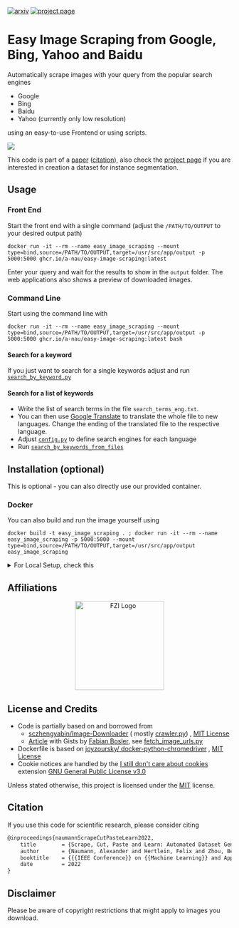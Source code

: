 [![arxiv](http://img.shields.io/badge/paper-arxiv.2210.09814-B31B1B.svg)][arxiv]
[![project page](https://img.shields.io/badge/website-project%20page-informational.svg)][project page]

# Easy Image Scraping from Google, Bing, Yahoo and Baidu

Automatically scrape images with your query from the popular search engines

- Google
- Bing
- Baidu
- Yahoo (currently only low resolution)

using an easy-to-use Frontend or using scripts.

![](data/misc/demo.gif)

This code is part of a [paper][arxiv] ([citation](#citation)), also check
the [project page][project page] if you are interested in creation a dataset for instance segmentation.

## Usage

### Front End

Start the front end with a single command (adjust the `/PATH/TO/OUTPUT` to your desired output path)

```shell
docker run -it --rm --name easy_image_scraping --mount type=bind,source=/PATH/TO/OUTPUT,target=/usr/src/app/output -p 5000:5000 ghcr.io/a-nau/easy-image-scraping:latest
```

Enter your query and wait for the results to show in the `output` folder. The web applications also shows a preview of
downloaded images.

### Command Line

Start using the command line with

```shell
docker run -it --rm --name easy_image_scraping --mount type=bind,source=/PATH/TO/OUTPUT,target=/usr/src/app/output -p 5000:5000 ghcr.io/a-nau/easy-image-scraping:latest bash
```

#### Search for a keyword

If you just want to search for a single keywords adjust and run [`search_by_keyword.py`](src/tools/search_by_keyword.py)

#### Search for a list of keywords

- Write the list of search terms in the file `search_terms_eng.txt`.
- You can then use [Google Translate](https://translate.google.com/) to translate the whole file to new languages.
  Change the ending of the translated file to the respective language.
- Adjust [`config.py`](src/config.py) to define search engines for each language
- Run [`search_by_keywords_from_files`](src/tools/search_by_keywords_from_files.py)

## Installation (optional)

This is optional - you can also directly use our provided container.

### Docker

You can also build and run the image yourself using

```shell
docker build -t easy_image_scraping . ; docker run -it --rm --name easy_image_scraping -p 5000:5000 --mount type=bind,source=/PATH/TO/OUTPUT,target=/usr/src/app/output easy_image_scraping

```

<details>
  <summary>For Local Setup, check this</summary>

### Local installation

- Set up an environment using
  ```shell
  conda env create -f environment.yml
  ```
  or
  ```shell
  pip install -r requirements.txt
  ```
- To use [Selenium](https://www.selenium.dev/), we need to download
  the [Chrome Driver](https://sites.google.com/chromium.org/driver/) (also
  see [this](https://www.selenium.dev/documentation/webdriver/getting_started/install_drivers/))
- [Check](https://www.google.com/intl/us/chrome/update/) your Chrome Version and download the corresponding webdriver
  version
- Unzip it, and add it to the path (for details, see [here](https://stackoverflow.com/a/40556092)). Alternatively, you
  can adjust [scrape_and_download.py](src/scraping/scrape_and_download.py)
  ```python
  with webdriver.Chrome(
      executable_path="path/to/chrome_diver.exe",  # add this line
      options=set_chrome_options()
  ) as wd:
  ```

</details>

## Affiliations

<p align="center">
    <img src="https://upload.wikimedia.org/wikipedia/de/thumb/4/44/Fzi_logo.svg/1200px-Fzi_logo.svg.png?raw=true" alt="FZI Logo" height="200"/>
</p>

## License and Credits

- Code is partially based on and borrowed from
  - [sczhengyabin/Image-Downloader](https://github.com/sczhengyabin/Image-Downloader) (
    mostly [crawler.py](https://github.com/sczhengyabin/Image-Downloader/blob/master/crawler.py))
    , [MIT License](https://github.com/sczhengyabin/Image-Downloader/blob/master/LICENSE)
  - [Article](https://towardsdatascience.com/image-scraping-with-python-a96feda8af2d) with Gists
    by [Fabian Bosler](https://medium.com/@fabianbosler), see [fetch_image_urls.py](src/scraping/fetch_image_urls.py)
- Dockerfile is based
  on [joyzoursky/ docker-python-chromedriver](https://github.com/joyzoursky/docker-python-chromedriver/blob/master/py-debian/3.9-selenium/Dockerfile)
  , [MIT License](https://github.com/joyzoursky/docker-python-chromedriver/blob/master/LICENSE)
- Cookie notices are handled by the [I still don't care about cookies](https://github.com/OhMyGuus/I-Still-Dont-Care-About-Cookies) extension [GNU General Public License v3.0](http://172.21.127.85:5000/)

Unless stated otherwise, this project is licensed under the [MIT](LICENSE) license.

## Citation

If you use this code for scientific research, please consider citing

```latex
@inproceedings{naumannScrapeCutPasteLearn2022,
	title        = {Scrape, Cut, Paste and Learn: Automated Dataset Generation Applied to Parcel Logistics},
	author       = {Naumann, Alexander and Hertlein, Felix and Zhou, Benchun and Dörr, Laura and Furmans, Kai},
	booktitle    = {{{IEEE Conference}} on {{Machine Learning}} and Applications ({{ICMLA}})},
	date         = 2022
}
```

## Disclaimer

Please be aware of copyright restrictions that might apply to images you download.

[arxiv]: https://arxiv.org/abs/2210.09814
[project page]: https://a-nau.github.io/parcel2d
